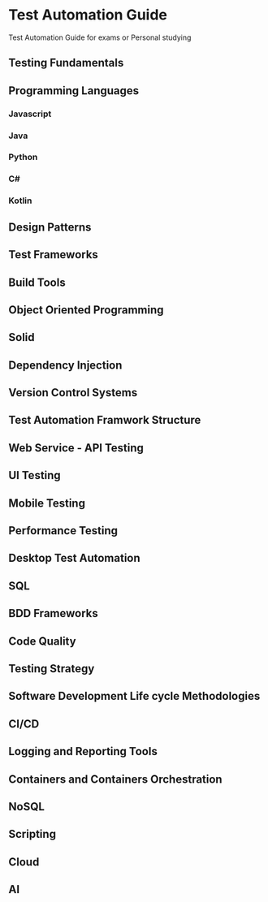 # Test Automation Guide

Test Automation Guide for exams or Personal studying

## Testing Fundamentals

## Programming Languages
### Javascript
### Java
### Python
### C#
### Kotlin
## Design Patterns
## Test Frameworks
## Build Tools
## Object Oriented Programming
## Solid
## Dependency Injection
## Version Control Systems
## Test Automation Framwork Structure
## Web Service - API Testing
## UI Testing 
## Mobile Testing
## Performance Testing
## Desktop Test Automation
## SQL
## BDD Frameworks
## Code Quality
## Testing Strategy
## Software Development Life cycle Methodologies
## CI/CD
## Logging and Reporting Tools
## Containers and Containers Orchestration
## NoSQL
## Scripting
## Cloud
## AI
